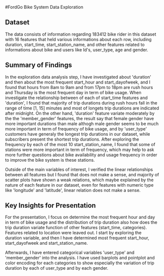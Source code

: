 #FordGo Bike System Data Exploration

## Dataset

The data consists of information regarding 183412 bike rider in this dataset 
with 16 features that held various informations about each row, including
duration, start_time, start_station_name, and other features related to 
informations about bike and users like Id's, user_type, age and gender.



## Summary of Findings

In the exploration data analysis step, I have investigated about 'duration' and
then about the most frequent start_hour and start_dayofweek, and I found that 
hours from 8am to 9am and from 17pm to 18pm are rush hours and Thursday is the 
most frequent day in term of bike usage.
When investigate the relationship between of each of start_time features and
'duration', I found that majority of trip durations during rush hours fall in the
range of time [1, 15] minutes and most of longets trip durations are indicated 
after midnight. On the other hand, 'duration' feature variate moderately by the
the 'member_gender' features, the result say that female gender have more important
durations than male althogh male gender seems to be much more important in term of 
frequency of bike usage, and by 'user_type' customers have generaly the longest trip
durations in our dataset, while subscribers present the shortest trip durations.
After exploring the frequency by each of the most 10 start_station_name, I found that
some of stations were more important in term of frequency, which may help to ask
more further questions about bike availability and usage frequency in order to 
improve the bike system is these stations.

Outside of the main variables of interest, I verified the linear relationships
between all features but I found that does not make a sense, and majority of 
scatter plots have shown a weak relations, which maybe explained by the nature of 
each feature in our dataset, even for features with numeric type like 'longitude'
and 'latitude', linear relation does not make a sense.


## Key Insights for Presentation

For the presentation, I focus on determine the most frequent hour and day
in term of bike usage and the distribution of trip duration also how does 
the trip duration variate function of other features (start_time, categories).
Features related to location were leaved out. I start by exploring the duration
variable, and then I have determined most frequent start_hour, start_dayofweek
and start_station_name.

Afterwards, I have entered categorical variables 'user_type' and 'member_gender'
into the analysis. I have used barplots and pointplot and color encoding for 
each categories to show especially the variation of trip duration by each of 
user_type and by each gender.
